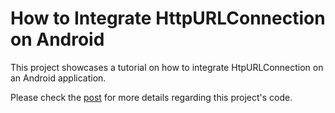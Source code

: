 # How to Integrate HttpURLConnection on Android

This project showcases a tutorial on how to integrate HtpURLConnection on an Android application.

Please check the [post](https://blog.codavel.com/how-to-integrate-httpurlconnection) for more details regarding this project's code.
